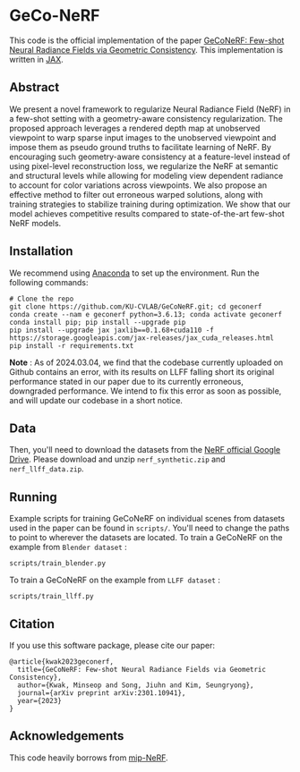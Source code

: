 # GeCo-NeRF

This code is the official implementation of the paper [GeCoNeRF: Few-shot Neural Radiance Fields via Geometric Consistency](https://arxiv.org/abs/2301.10941). This implementation is written in [JAX](https://github.com/google/jax).

## Abstract
We present a novel framework to regularize Neural Radiance Field (NeRF) in a few-shot setting with a geometry-aware consistency regularization. The proposed approach leverages a rendered depth map at unobserved viewpoint to warp sparse input images to the unobserved viewpoint and impose them as pseudo ground truths to facilitate learning of NeRF. By encouraging such geometry-aware consistency at a feature-level instead of using pixel-level reconstruction loss, we regularize the NeRF at semantic and structural levels while allowing for modeling view dependent radiance to account for color variations across viewpoints. We also propose an effective method to filter out erroneous warped solutions, along with training strategies to stabilize training during optimization. We show that our model achieves competitive results compared to state-of-the-art few-shot NeRF models. 

## Installation

We recommend using [Anaconda](https://www.anaconda.com/products/individual) to set
up the environment. Run the following commands:

```
# Clone the repo
git clone https://github.com/KU-CVLAB/GeCoNeRF.git; cd geconerf
conda create --nam e geconerf python=3.6.13; conda activate geconerf
conda install pip; pip install --upgrade pip
pip install --upgrade jax jaxlib==0.1.68+cuda110 -f https://storage.googleapis.com/jax-releases/jax_cuda_releases.html
pip install -r requirements.txt
```

**Note** : As of 2024.03.04, we find that the codebase currently uploaded on Github contains an error, with its results on LLFF falling short its original performance stated in our paper due to its currently erroneous, downgraded performance. We intend to fix this error as soon as possible, and will update our codebase in a short notice.

## Data

Then, you'll need to download the datasets
from the [NeRF official Google Drive](https://drive.google.com/drive/folders/128yBriW1IG_3NJ5Rp7APSTZsJqdJdfc1).
Please download and unzip `nerf_synthetic.zip` and `nerf_llff_data.zip`.


## Running

Example scripts for training GeCoNeRF on individual scenes from datasets used in the paper can be found in `scripts/`. 
You'll need to change the paths to point to wherever the datasets are located.
To train a GeCoNeRF on the example from `Blender dataset` :
```
scripts/train_blender.py
```
To train a GeCoNeRF on the example from `LLFF dataset` :
```
scripts/train_llff.py
```


## Citation
If you use this software package, please cite our paper:

```
@article{kwak2023geconerf,
  title={GeCoNeRF: Few-shot Neural Radiance Fields via Geometric Consistency},
  author={Kwak, Minseop and Song, Jiuhn and Kim, Seungryong},
  journal={arXiv preprint arXiv:2301.10941},
  year={2023}
}
```

## Acknowledgements
This code heavily borrows from [mip-NeRF](https://github.com/google/mipnerf).


